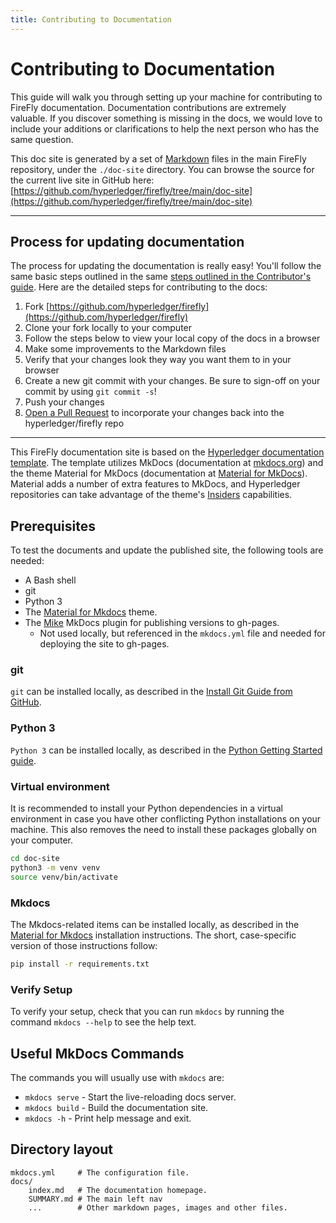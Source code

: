 ```yaml
---
title: Contributing to Documentation
---
```


# Contributing to Documentation

This guide will walk you through setting up your machine for contributing to FireFly documentation. Documentation contributions are extremely valuable. If you discover something is missing in the docs, we would love to include your additions or clarifications to help the next person who has the same question.

This doc site is generated by a set of [Markdown](https://daringfireball.net/projects/markdown/) files in the main FireFly repository, under the `./doc-site` directory. You can browse the source for the current live site in GitHub here: [https://github.com/hyperledger/firefly/tree/main/doc-site](https://github.com/hyperledger/firefly/tree/main/doc-site)

---

## Process for updating documentation

The process for updating the documentation is really easy! You'll follow the same basic steps outlined in the same [steps outlined in the Contributor's guide](./index.md#-make-changes). Here are the detailed steps for contributing to the docs:

1. Fork [https://github.com/hyperledger/firefly](https://github.com/hyperledger/firefly)
2. Clone your fork locally to your computer
3. Follow the steps below to view your local copy of the docs in a browser
4. Make some improvements to the Markdown files
5. Verify that your changes look they way you want them to in your browser
6. Create a new git commit with your changes. Be sure to sign-off on your commit by using `git commit -s`!
7. Push your changes
8. [Open a Pull Request](https://github.com/hyperledger/firefly/compare) to incorporate your changes back into the hyperledger/firefly repo

---

This FireFly documentation site is based on the [Hyperledger documentation template](https://github.com/hyperledger-labs/documentation-template). The template utilizes MkDocs (documentation at [mkdocs.org](https://www.mkdocs.org)) and the theme Material for MkDocs (documentation at [Material for MkDocs](https://squidfunk.github.io/mkdocs-material/)). Material adds a number of extra features to MkDocs, and Hyperledger repositories can take advantage of the theme's [Insiders](https://squidfunk.github.io/mkdocs-material/insiders/) capabilities.

[Material for MkDocs]: https://squidfunk.github.io/mkdocs-material/
[Mike]: https://github.com/jimporter/mike

## Prerequisites

To test the documents and update the published site, the following tools are needed:

- A Bash shell
- git
- Python 3
- The [Material for Mkdocs] theme.
- The [Mike] MkDocs plugin for publishing versions to gh-pages.
  - Not used locally, but referenced in the `mkdocs.yml` file and needed for
    deploying the site to gh-pages.

### git

`git` can be installed locally, as described in the [Install Git Guide from GitHub](https://github.com/git-guides/install-git).

### Python 3

`Python 3` can be installed locally, as described in the [Python Getting Started guide](https://www.python.org/about/gettingstarted/).

### Virtual environment

It is recommended to install your Python dependencies in a virtual environment in case you have other conflicting Python installations on your machine. This also removes the need to install these packages globally on your computer.

```bash
cd doc-site
python3 -m venv venv
source venv/bin/activate
```

### Mkdocs

The Mkdocs-related items can be installed locally, as described in the [Material
for Mkdocs] installation instructions. The short, case-specific version of those
instructions follow:

```bash
pip install -r requirements.txt
```

### Verify Setup

To verify your setup, check that you can run `mkdocs` by running the command `mkdocs --help` to see the help text.

## Useful MkDocs Commands

The commands you will usually use with `mkdocs` are:

- `mkdocs serve` - Start the live-reloading docs server.
- `mkdocs build` - Build the documentation site.
- `mkdocs -h` - Print help message and exit.

## Directory layout

    mkdocs.yml     # The configuration file.
    docs/
        index.md   # The documentation homepage.
        SUMMARY.md # The main left nav
        ...        # Other markdown pages, images and other files.
